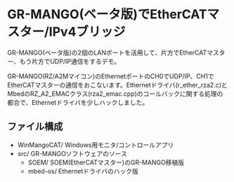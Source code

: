 # GR-MANGO(ベータ版)でEtherCATマスター/IPv4ブリッジ

GR-MANGO(ベータ版)の2個のLANポートを活用して、片方でEtherCATマスター、もう片方でUDP/IP通信をするデモ。

<!-- 動画 -->
<!-- 全体構成図 -->

GR-MANGO(RZ/A2Mマイコン)のEthernetポートのCH0でUDP/IP、CH1でEtherCATマスターの通信をおこないます。Ethernetドライバ(r_ether_rza2.c)とMbedのRZ_A2_EMACクラス(rza2_emac.cpp)のコールバックに関する処理の都合で、Ethernetドライバを少しハックしました。

## ファイル構成
- WinMangoCAT/ Windows用モニタ/コントロールアプリ
- src/ GR-MANGOソフトウェアのソース
	- SOEM/ SOEM(EtherCATマスター)のGR-MANGO移植版
	- mbed-os/ Ethernetドライバのハック版